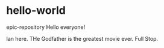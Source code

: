 # hello-world
epic-repository
Hello everyone!

Ian here. THe Godfather is the greatest movie ever. Full Stop.
